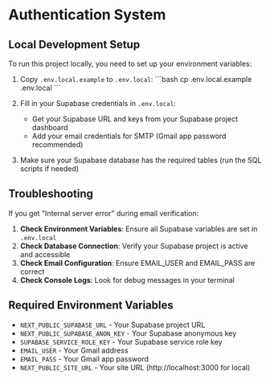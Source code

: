 # Authentication System

## Local Development Setup

To run this project locally, you need to set up your environment variables:

1. Copy `.env.local.example` to `.env.local`:
   \`\`\`bash
   cp .env.local.example .env.local
   \`\`\`

2. Fill in your Supabase credentials in `.env.local`:
   - Get your Supabase URL and keys from your Supabase project dashboard
   - Add your email credentials for SMTP (Gmail app password recommended)

3. Make sure your Supabase database has the required tables (run the SQL scripts if needed)

## Troubleshooting

If you get "Internal server error" during email verification:

1. **Check Environment Variables**: Ensure all Supabase variables are set in `.env.local`
2. **Check Database Connection**: Verify your Supabase project is active and accessible
3. **Check Email Configuration**: Ensure EMAIL_USER and EMAIL_PASS are correct
4. **Check Console Logs**: Look for  debug messages in your terminal

## Required Environment Variables

- `NEXT_PUBLIC_SUPABASE_URL` - Your Supabase project URL
- `NEXT_PUBLIC_SUPABASE_ANON_KEY` - Your Supabase anonymous key  
- `SUPABASE_SERVICE_ROLE_KEY` - Your Supabase service role key
- `EMAIL_USER` - Your Gmail address
- `EMAIL_PASS` - Your Gmail app password
- `NEXT_PUBLIC_SITE_URL` - Your site URL (http://localhost:3000 for local)
